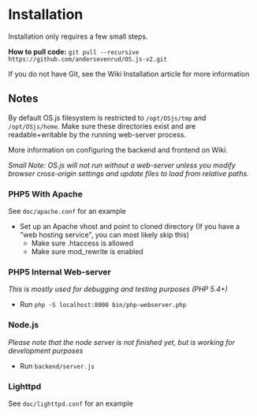 # Installation
Installation only requires a few small steps.

**How to pull code:** `git pull --recursive https://github.com/andersevenrud/OS.js-v2.git`

If you do not have Git, see the Wiki Installation article for more information

## Notes

By default OS.js filesystem is restricted to `/opt/OSjs/tmp` and `/opt/OSjs/home`.
Make sure these directories exist and are readable+writable by the running web-server process.

More information on configuring the backend and frontend on Wiki.

*Small Note: OS.js will not run without a web-server unless you modify browser cross-origin settings and update files to load from relative paths.*

### PHP5 With Apache

See `doc/apache.conf` for an example

* Set up an Apache vhost and point to cloned directory (If you have a "web hosting service", you can most likely skip this)
  * Make sure .htaccess is allowed
  * Make sure mod_rewrite is enabled

### PHP5 Internal Web-server
*This is mostly used for debugging and testing purposes (PHP 5.4+)*

* Run `php -S localhost:8000 bin/php-webserver.php`

### Node.js
*Please note that the node server is not finished yet, but is working for development purposes*

* Run `backend/server.js`

### Lighttpd

See `doc/lighttpd.conf` for an example
